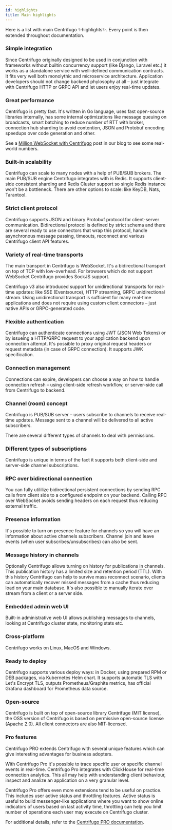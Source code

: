 ```yaml
---
id: highlights
title: Main highlights
---
```


Here is a list with main Centrifugo ✨highlights✨. Every point is then extended throughout documentation.

### Simple integration

Since Centrifugo originally designed to be used in conjunction with frameworks without builtin concurrency support (like Django, Laravel etc.) it works as a standalone service with well-defined communication contracts. It fits very well both monolythic and microservice architecture. Application developers should not change backend phylosophy at all – just integrate with Centrifugo HTTP or GRPC API and let users enjoy real-time updates. 

### Great performance

Centrifugo is pretty fast. It's written in Go language, uses fast open-source libraries internally, has some internal optimizations like message queuing on broadcasts, smart batching to reduce number of RTT with broker, connection hub sharding to avoid contention, JSON and Protobuf encoding speedups over code generation and other.

See a [Million WebSocket with Centrifugo](/blog/2020/02/10/million-connections-with-centrifugo) post in our blog to see some real-world numbers.

### Built-in scalability

Centrifugo can scale to many nodes with a help of PUB/SUB brokers. The main PUB/SUB engine Centrifugo integrates with is Redis. It supports client-side consistent sharding and Redis Cluster support so single Redis instance won't be a bottleneck. There are other options to scale: like KeyDB, Nats, Tarantool.

### Strict client protocol

Centrifugo supports JSON and binary Protobuf protocol for client-server communication. Bidirectional protocol is defined by strict schema and there are several ready to use connectors that wrap this protocol, handle asynchronous message passing, timeouts, reconnect and various Centrifugo client API features.

### Variety of real-time transports

The main transport in Centrifugo is WebSocket. It's a bidirectional transport on top of TCP with low-overhead. For browsers which do not support WebSocket Centrifugo provides SockJS support.

Centrifugo v3 also introduced support for unidirectional transports for real-time updates: like SSE (Eventsource), HTTP streaming, GRPC unidirectional stream. Using unidirectional transport is sufficient for many real-time applications and does not require using custom client connectors – just native APIs or GRPC-generated code.

### Flexible authentication

Centrifugo can authenticate connections using JWT (JSON Web Tokens) or by issueing a HTTP/GRPC request to your application backend upon connection attempt. It's possible to proxy original request headers or request metadata (in case of GRPC connection). It supports JWK specification.

### Connection management

Connections can expire, developers can choose a way on how to handle connection refresh – using client-side refresh workflow, or server-side call from Centrifugo to backend. 

### Channel (room) concept

Centrifugo is PUB/SUB server – users subscribe to channels to receive real-time updates. Message sent to a channel will be delivered to all active subscribers.

There are several different types of channels to deal with permissions. 

### Different types of subscriptions

Centrifugo is unique in terms of the fact it supports both client-side and server-side channel subscriptions.

### RPC over bidirectional connection

You can fully utililize bidirectional persistent connections by sending RPC calls from client side to a configured endpoint on your backend. Calling RPC over WebSocket avoids sending headers on each request thus reducing external traffic. 

### Presence information

It's possible to turn on presence feature for channels so you will have an information about active channels subscribers. Channel join and leave events (when user subscribes/unsubscribes) can also be sent.

### Message history in channels

Optionally Centrifugo allows turning on history for publications in channels. This publication history has a limited size and retention period (TTL). With this history Centrifugo can help to survive mass reconnect scenario, clients can automatically recover missed messages from a cache thus reducing load on your main database. It's also possible to manually iterate over stream from a client or a server side.

### Embedded admin web UI

Built-in administrative web UI allows publishing messages to channels, looking at Centrifugo cluster state, monitoring stats etc.

### Cross-platform

Centrifugo works on Linux, MacOS and Windows.

### Ready to deploy

Centrifugo supports various deploy ways: in Docker, using prepared RPM or DEB packages, via Kubernetes Helm chart. It supports automatic TLS with Let's Encrypt TLS, outputs Prometheus/Graphite metrics, has official Grafana dashboard for Prometheus data source.

### Open-source

Centrifugo is built on top of open-source library Centrifuge (MIT license), the OSS version of Centrifugo is based on permissive open-source license (Apache 2.0). All client connectors are also MIT-licensed.

### Pro features

Centrifugo PRO extends Centrifugo with several unique features which can give interesting advantages for business adopters. 

With Centrifugo Pro it's possible to trace specific user or specific channel events in real-time. Centrifugo Pro integrates with ClickHouse for real-time connection analytics. This all may help with understanding client behaviour, inspect and analize an application on a very granular level.

Centrifugo Pro offers even more extensions tend to be useful on practice. This includes user active status and throttling features. Active status is useful to build messenger-like applications where you want to show online indicators of users based on last activity time, throttling can help you limit number of operations each user may execute on Centrifugo cluster.

For additional details, refer to the [Centrifugo PRO documentation](../pro/overview.md). 
